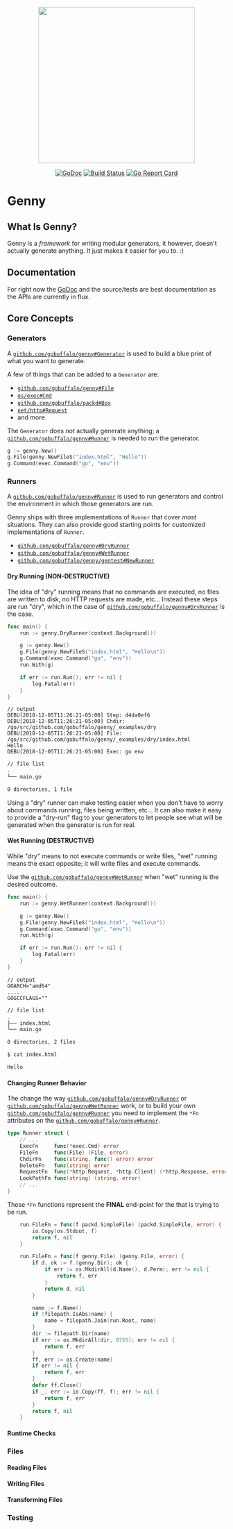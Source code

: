 <p align="center"><img src="https://github.com/gobuffalo/buffalo/blob/master/logo.svg" width="360"></p>

<p align="center">
<a href="https://godoc.org/github.com/gobuffalo/genny"><img src="https://godoc.org/github.com/gobuffalo/genny?status.svg" alt="GoDoc" /></a>
<a href="https://travis-ci.org/gobuffalo/genny"><img src="https://travis-ci.org/gobuffalo/genny.svg?branch=master" alt="Build Status" /></a>
<a href="https://goreportcard.com/report/github.com/gobuffalo/genny"><img src="https://goreportcard.com/badge/github.com/gobuffalo/genny" alt="Go Report Card" /></a>
</p>

# Genny

## What Is Genny?

Genny is a _framework_ for writing modular generators, it however, doesn't actually generate anything. It just makes it easier for you to. :)

## Documentation

For right now the [GoDoc](https://godoc.org/github.com/gobuffalo/genny) and the source/tests are best documentation as the APIs are currently in flux.

## Core Concepts

### Generators

A [`github.com/gobuffalo/genny#Generator`](https://godoc.org/github.com/gobuffalo/genny#Generator) is used to build a blue print of what you want to generate.

A few of things that can be added to a `Generator` are:

* [`github.com/gobuffalo/genny#File`](https://godoc.org/github.com/gobuffalo/genny#File)
* [`os/exec#Cmd`](https://godoc.org/os/exec#Cmd)
* [`github.com/gobuffalo/packd#Box`](https://godoc.org/github.com/gobuffalo/packd#Box)
* [`net/http#Request`](https://godoc.org/net/http#Request)
* and more

The `Generator` does *not* actually generate anything; a [`github.com/gobuffalo/genny#Runner`](https://godoc.org/github.com/gobuffalo/genny#Runner) is needed to run the generator.

```go
g := genny.New()
g.File(genny.NewFileS("index.html", "Hello"))
g.Command(exec.Command("go", "env"))
```

### Runners

A [`github.com/gobuffalo/genny#Runner`](https://godoc.org/github.com/gobuffalo/genny#Runner) is used to run generators and control the environment in which those generators are run.

Genny ships with three implementations of `Runner` that cover _most_ situations. They can also provide good starting points for customized implementations of `Runner`.

* [`github.com/gobuffalo/genny#DryRunner`](https://godoc.org/github.com/gobuffalo/genny#DryRunner)
* [`github.com/gobuffalo/genny#WetRunner`](https://godoc.org/github.com/gobuffalo/genny#WetRunner)
* [`github.com/gobuffalo/genny/gentest#NewRunner`](https://godoc.org/github.com/gobuffalo/genny/gentest#NewRunner)

#### Dry Running (**NON-DESTRUCTIVE**)

The idea of "dry" running means that no commands are executed, no files are written to disk, no HTTP requests are made, etc... Instead these steps are run "dry", which in the case of [`github.com/gobuffalo/genny#DryRunner`](https://godoc.org/github.com/gobuffalo/genny#DryRunner) is the case.

```go
func main() {
	run := genny.DryRunner(context.Background())

	g := genny.New()
	g.File(genny.NewFileS("index.html", "Hello\n"))
	g.Command(exec.Command("go", "env"))
	run.With(g)

	if err := run.Run(); err != nil {
		log.Fatal(err)
	}
}
```

```plain
// output
DEBU[2018-12-05T11:26:21-05:00] Step: d4da0ef6
DEBU[2018-12-05T11:26:21-05:00] Chdir: /go/src/github.com/gobuffalo/genny/_examples/dry
DEBU[2018-12-05T11:26:21-05:00] File: /go/src/github.com/gobuffalo/genny/_examples/dry/index.html
Hello
DEBU[2018-12-05T11:26:21-05:00] Exec: go env
```

```bash
// file list
.
└── main.go

0 directories, 1 file
```

Using a "dry" runner can make testing easier when you don't have to worry about commands running, files being written, etc... It can also make it easy to provide a "dry-run" flag to your generators to let people see what will be generated when the generator is run for real.

#### Wet Running (**DESTRUCTIVE**)

While "dry" means to not execute commands or write files, "wet" running means the exact opposite; it will write files and execute commands.

Use the [`github.com/gobuffalo/genny#WetRunner`](https://godoc.org/github.com/gobuffalo/genny#WetRunner) when "wet" running is the desired outcome.

```go
func main() {
	run := genny.WetRunner(context.Background())

	g := genny.New()
	g.File(genny.NewFileS("index.html", "Hello\n"))
	g.Command(exec.Command("go", "env"))
	run.With(g)

	if err := run.Run(); err != nil {
		log.Fatal(err)
	}
}
```

```plain
// output
GOARCH="amd64"
....
GOGCCFLAGS=""
```

```bash
// file list
.
├── index.html
└── main.go

0 directories, 2 files
```

```bash
$ cat index.html

Hello
```

#### Changing Runner Behavior

The change the way [`github.com/gobuffalo/genny#DryRunner`](https://godoc.org/github.com/gobuffalo/genny#DryRunner) or [`github.com/gobuffalo/genny#WetRunner`](https://godoc.org/github.com/gobuffalo/genny#WetRunner) work, or to build your own [`github.com/gobuffalo/genny#Runner`](https://godoc.org/github.com/gobuffalo/genny#Runner) you need to implement the `*Fn` attributes on the [`github.com/gobuffalo/genny#Runner`](https://godoc.org/github.com/gobuffalo/genny#Runner).

```go
type Runner struct {
	// ...
	ExecFn     func(*exec.Cmd) error                                     // function to use when executing files
	FileFn     func(File) (File, error)                                  // function to use when writing files
	ChdirFn    func(string, func() error) error                          // function to use when changing directories
	DeleteFn   func(string) error                                        // function used to delete files/folders
	RequestFn  func(*http.Request, *http.Client) (*http.Response, error) // function used to make http requests
	LookPathFn func(string) (string, error)                              // function used to make exec.LookPath lookups
	// ...
}
```

These `*Fn` functions represent the **FINAL** end-point for the that is trying to be run.

```go
	run.FileFn = func(f packd.SimpleFile) (packd.SimpleFile, error) {
		io.Copy(os.Stdout, f)
		return f, nil
	}

	run.FileFn = func(f genny.File) (genny.File, error) {
		if d, ok := f.(genny.Dir); ok {
			if err := os.MkdirAll(d.Name(), d.Perm); err != nil {
				return f, err
			}
			return d, nil
		}

		name := f.Name()
		if !filepath.IsAbs(name) {
			name = filepath.Join(run.Root, name)
		}
		dir := filepath.Dir(name)
		if err := os.MkdirAll(dir, 0755); err != nil {
			return f, err
		}
		ff, err := os.Create(name)
		if err != nil {
			return f, err
		}
		defer ff.Close()
		if _, err := io.Copy(ff, f); err != nil {
			return f, err
		}
		return f, nil
	}
```

#### Runtime Checks

### Files

#### Reading Files

#### Writing Files

#### Transforming Files

### Testing



